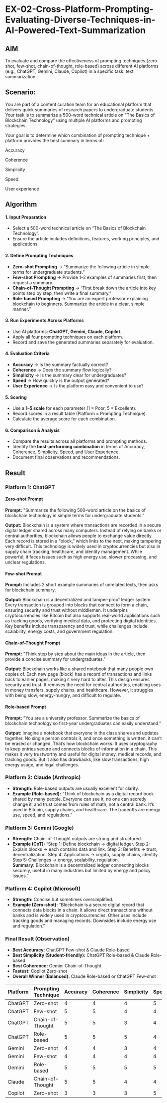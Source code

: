 # EX-02-Cross-Platform-Prompting-Evaluating-Diverse-Techniques-in-AI-Powered-Text-Summarization

## AIM
To evaluate and compare the effectiveness of prompting techniques (zero-shot, few-shot, chain-of-thought, role-based) across different AI platforms (e.g., ChatGPT, Gemini, Claude, Copilot) in a specific task: text summarization.

## Scenario:
You are part of a content curation team for an educational platform that delivers quick summaries of research papers to undergraduate students. Your task is to summarize a 500-word technical article on "The Basics of Blockchain Technology" using multiple AI platforms and prompting strategies.

Your goal is to determine which combination of prompting technique + platform provides the best summary in terms of:

Accuracy

Coherence

Simplicity

Speed

User experience

## Algorithm

<h4>1. Input Preparation</h4>
<ul>
  <li>Select a 500-word technical article on “The Basics of Blockchain Technology”.</li>
  <li>Ensure the article includes definitions, features, working principles, and applications.</li>
</ul>

<h4>2. Define Prompting Techniques</h4>
<ul>
  <li><b>Zero-shot Prompting</b> → “Summarize the following article in simple terms for undergraduate students.”</li>
  <li><b>Few-shot Prompting</b> → Provide 1–2 examples of summaries first, then request a summary.</li>
  <li><b>Chain-of-Thought Prompting</b> → “First break down the article into key points step by step, then write a final summary.”</li>
  <li><b>Role-based Prompting</b> → “You are an expert professor explaining blockchain to beginners. Summarize the article in a clear, simple manner.”</li>
</ul>

<h4>3. Run Experiments Across Platforms</h4>
<ul>
  <li>Use AI platforms: <b>ChatGPT, Gemini, Claude, Copilot</b>.</li>
  <li>Apply all four prompting techniques on each platform.</li>
  <li>Record and save the generated summaries separately for evaluation.</li>
</ul>

<h4>4. Evaluation Criteria</h4>
<ul>
  <li><b>Accuracy</b> → Is the summary factually correct?</li>
  <li><b>Coherence</b> → Does the summary flow logically?</li>
  <li><b>Simplicity</b> → Is the summary clear for undergraduates?</li>
  <li><b>Speed</b> → How quickly is the output generated?</li>
  <li><b>User Experience</b> → Is the platform easy and convenient to use?</li>
</ul>

<h4>5. Scoring</h4>
<ul>
  <li>Use a <b>1–5 scale</b> for each parameter (1 = Poor, 5 = Excellent).</li>
  <li>Record scores in a result table (Platform × Prompting Technique).</li>
  <li>Calculate the average score for each combination.</li>
</ul>

<h4>6. Comparison & Analysis</h4>
<ul>
  <li>Compare the results across all platforms and prompting methods.</li>
  <li>Identify the <b>best-performing combination</b> in terms of Accuracy, Coherence, Simplicity, Speed, and User Experience.</li>
  <li>Document final observations and recommendations.</li>
</ul>

## Result

<h3>Platform 1: ChatGPT</h3>

<h4>Zero-shot Prompt</h4>
<p><b>Prompt:</b> "Summarize the following 500-word article on the basics of blockchain technology in simple terms for undergraduate students."</p>
<p><b>Output:</b> Blockchain is a system where transactions are recorded in a secure digital ledger shared across many computers. Instead of relying on banks or central authorities, blockchain allows people to exchange value directly. Each record is stored in a “block,” which links to the next, making tampering very difficult. This technology is widely used in cryptocurrencies but also in supply chain tracking, healthcare, and identity management. While powerful, it faces issues such as high energy use, slower processing, and unclear regulations.</p>

<h4>Few-shot Prompt</h4>
<p><b>Prompt:</b> Includes 2 short example summaries of unrelated texts, then asks for blockchain summary.</p>
<p><b>Output:</b> Blockchain is a decentralized and tamper-proof ledger system. Every transaction is grouped into blocks that connect to form a chain, ensuring security and trust without middlemen. It underpins cryptocurrencies like Bitcoin but also supports real-world applications such as tracking goods, verifying medical data, and protecting digital identities. Key benefits include transparency and trust, while challenges include scalability, energy costs, and government regulation.</p>

<h4>Chain-of-Thought Prompt</h4>
<p><b>Prompt:</b> "Think step by step about the main ideas in the article, then provide a concise summary for undergraduates."</p>
<p><b>Output:</b> Blockchain works like a shared notebook that many people own copies of. Each new page (block) has a record of transactions and links back to earlier pages, making it very hard to alter. This design ensures security and trust. It removes the need for central authorities, enabling uses in money transfers, supply chains, and healthcare. However, it struggles with being slow, energy-hungry, and difficult to regulate.</p>

<h4>Role-based Prompt</h4>
<p><b>Prompt:</b> "You are a university professor. Summarize the basics of blockchain technology so first-year undergraduates can easily understand."</p>
<p><b>Output:</b> Imagine a notebook that everyone in the class shares and updates together. No single person controls it, and once something is written, it can’t be erased or changed. That’s how blockchain works. It uses cryptography to keep entries secure and connects blocks of information in a chain. This makes it very trustworthy and useful for digital money, medical records, and tracking goods. But it also has drawbacks, like slow transactions, high energy usage, and legal challenges.</p>


<h3>Platform 2: Claude (Anthropic)</h3>
<ul>
  <li><b>Strength:</b> Role-based outputs are usually excellent for clarity.</li>
  <li><b>Example (Role-based):</b> “Think of blockchain as a digital record book shared by many people. Everyone can see it, no one can secretly change it, and trust comes from rules of math, not a central bank. It’s used in Bitcoin, supply chains, and healthcare. The tradeoffs are energy use, speed, and regulations.”</li>
</ul>


<h3>Platform 3: Gemini (Google)</h3>
<ul>
  <li><b>Strength:</b> Chain-of-Thought outputs are strong and structured.</li>
  <li><b>Example (CoT):</b> “Step 1: Define blockchain → digital ledger. Step 2: Explain blocks → each contains data and link. Step 3: Benefits → trust, decentralization. Step 4: Applications → crypto, supply chains, identity. Step 5: Challenges → energy, scalability, regulation. <br> <b>Summary:</b> Blockchain is a decentralized ledger connecting blocks securely, useful in many industries but limited by energy and policy issues.”</li>
</ul>


<h3>Platform 4: Copilot (Microsoft)</h3>
<ul>
  <li><b>Strength:</b> Concise but sometimes oversimplified.</li>
  <li><b>Example (Zero-shot):</b> “Blockchain is a secure digital record that connects data blocks in a chain. It allows direct transactions without banks and is widely used in cryptocurrencies. Other uses include tracking goods and managing records. Downsides include energy use and regulation.”</li>
</ul>


<h3>Final Result (Observation)</h3>
<ul>
  <li><b>Best Accuracy:</b> ChatGPT Few-shot & Claude Role-based</li>
  <li><b>Best Simplicity (Student-friendly):</b> ChatGPT Role-based & Claude Role-based</li>
  <li><b>Best Coherence:</b> Gemini Chain-of-Thought</li>
  <li><b>Fastest:</b> Copilot Zero-shot</li>
  <li><b>Overall Winner (Balanced):</b> Claude Role-based or ChatGPT Few-shot</li>
</ul>




| Platform | Prompting Technique | Accuracy | Coherence | Simplicity | Speed | User Experience | Avg Score |
| -------- | ------------------- | -------- | --------- | ---------- | ----- | --------------- | --------- |
| ChatGPT  | Zero-shot           | 4        | 4         | 4          | 5     | 5               | 4.4       |
| ChatGPT  | Few-shot            | 5        | 5         | 4          | 4     | 5               | 4.6       |
| ChatGPT  | Chain-of-Thought    | 5        | 5         | 3          | 4     | 5               | 4.4       |
| ChatGPT  | Role-based          | 5        | 5         | 5          | 4     | 5               | *4.8*   |
| Gemini   | Zero-shot           | 4        | 4         | 3          | 4     | 4               | 3.8       |
| Gemini   | Few-shot            | 4        | 4         | 4          | 4     | 4               | 4.0       |
| Gemini   | Role-based          | 5        | 5         | 5          | 5     | 4               | 4.8       |
| Claude   | Chain-of-Thought    | 5        | 5         | 4          | 4     | 4               | 4.4       |
| Copilot  | Zero-shot           | 3        | 3         | 3          | 5     | 3               | 3.4       |
